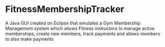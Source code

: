 # FitnessMembershipTracker
A Java GUI created on Eclipse that emulates a Gym Membership Management system which allows Fitness instructors to manage active memberships, create new members, track payments and allows members to also make payments
